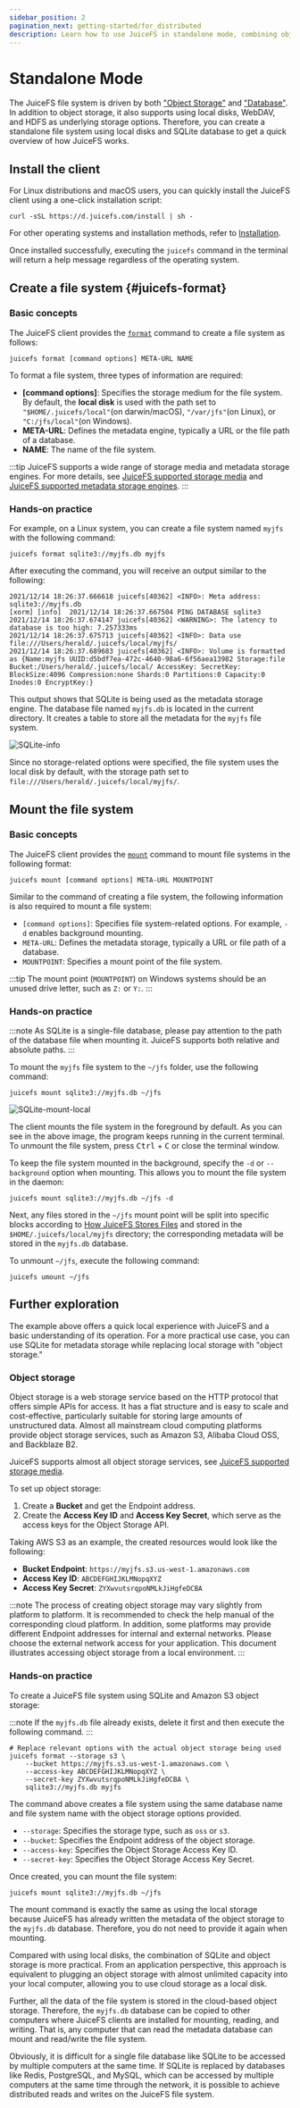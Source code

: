 ```yaml
---
sidebar_position: 2
pagination_next: getting-started/for_distributed
description: Learn how to use JuiceFS in standalone mode, combining object storage and databases for efficient file system management.
---
```


# Standalone Mode

The JuiceFS file system is driven by both ["Object Storage"](../reference/how_to_set_up_object_storage.md) and ["Database"](../reference/how_to_set_up_metadata_engine.md). In addition to object storage, it also supports using local disks, WebDAV, and HDFS as underlying storage options. Therefore, you can create a standalone file system using local disks and SQLite database to get a quick overview of how JuiceFS works.

## Install the client

For Linux distributions and macOS users, you can quickly install the JuiceFS client using a one-click installation script:

```shell
curl -sSL https://d.juicefs.com/install | sh -
```

For other operating systems and installation methods, refer to [Installation](installation.md).

Once installed successfully, executing the `juicefs` command in the terminal will return a help message regardless of the operating system.

## Create a file system {#juicefs-format}

### Basic concepts

The JuiceFS client provides the [`format`](../reference/command_reference.mdx#format) command to create a file system as follows:

```shell
juicefs format [command options] META-URL NAME
```

To format a file system, three types of information are required:

- **[command options]**: Specifies the storage medium for the file system. By default, the **local disk** is used with the path set to `"$HOME/.juicefs/local"`(on darwin/macOS), `"/var/jfs"`(on Linux), or `"C:/jfs/local"`(on Windows).
- **META-URL**: Defines the metadata engine, typically a URL or the file path of a database.
- **NAME**: The name of the file system.

:::tip
JuiceFS supports a wide range of storage media and metadata storage engines. For more details, see [JuiceFS supported storage media](../reference/how_to_set_up_object_storage.md) and [JuiceFS supported metadata storage engines](../reference/how_to_set_up_metadata_engine.md).
:::

### Hands-on practice

For example, on a Linux system, you can create a file system named `myjfs` with the following command:

```shell
juicefs format sqlite3://myjfs.db myjfs
```

After executing the command, you will receive an output similar to the following:

```shell {1,4}
2021/12/14 18:26:37.666618 juicefs[40362] <INFO>: Meta address: sqlite3://myjfs.db
[xorm] [info]  2021/12/14 18:26:37.667504 PING DATABASE sqlite3
2021/12/14 18:26:37.674147 juicefs[40362] <WARNING>: The latency to database is too high: 7.257333ms
2021/12/14 18:26:37.675713 juicefs[40362] <INFO>: Data use file:///Users/herald/.juicefs/local/myjfs/
2021/12/14 18:26:37.689683 juicefs[40362] <INFO>: Volume is formatted as {Name:myjfs UUID:d5bdf7ea-472c-4640-98a6-6f56aea13982 Storage:file Bucket:/Users/herald/.juicefs/local/ AccessKey: SecretKey: BlockSize:4096 Compression:none Shards:0 Partitions:0 Capacity:0 Inodes:0 EncryptKey:}
```

This output shows that SQLite is being used as the metadata storage engine. The database file named `myjfs.db` is located in the current directory. It creates a table to store all the metadata for the `myjfs` file system.

![SQLite-info](../images/sqlite-info.png)

Since no storage-related options were specified, the file system uses the local disk by default, with the storage path set to `file:///Users/herald/.juicefs/local/myjfs/`.

## Mount the file system

### Basic concepts

The JuiceFS client provides the [`mount`](../reference/command_reference.mdx#mount) command to mount file systems in the following format:

```shell
juicefs mount [command options] META-URL MOUNTPOINT
```

Similar to the command of creating a file system, the following information is also required to mount a file system:

- `[command options]`: Specifies file system-related options. For example, `-d` enables background mounting.
- `META-URL`: Defines the metadata storage, typically a URL or file path of a database.
- `MOUNTPOINT`: Specifies a mount point of the file system.

:::tip
The mount point (`MOUNTPOINT`) on Windows systems should be an unused drive letter, such as `Z:` or `Y:`.
:::

### Hands-on practice

:::note
As SQLite is a single-file database, please pay attention to the path of the database file when mounting it. JuiceFS supports both relative and absolute paths.
:::

To mount the `myjfs` file system to the `~/jfs` folder, use the following command:

```shell
juicefs mount sqlite3://myjfs.db ~/jfs
```

![SQLite-mount-local](../images/sqlite-mount-local.png)

The client mounts the file system in the foreground by default. As you can see in the above image, the program keeps running in the current terminal. To unmount the file system, press <kbd>Ctrl</kbd> + <kbd>C</kbd> or close the terminal window.

To keep the file system mounted in the background, specify the `-d` or `--background` option when mounting. This allows you to mount the file system in the daemon:

```shell
juicefs mount sqlite3://myjfs.db ~/jfs -d
```

Next, any files stored in the `~/jfs` mount point will be split into specific blocks according to [How JuiceFS Stores Files](../introduction/architecture.md#how-juicefs-store-files) and stored in the `$HOME/.juicefs/local/myjfs` directory; the corresponding metadata will be stored in the `myjfs.db` database.

To unmount `~/jfs`, execute the following command:

```shell
juicefs umount ~/jfs
```

## Further exploration

The example above offers a quick local experience with JuiceFS and a basic understanding of its operation. For a more practical use case, you can use SQLite for metadata storage while replacing local storage with "object storage."

### Object storage

Object storage is a web storage service based on the HTTP protocol that offers simple APIs for access. It has a flat structure and is easy to scale and cost-effective, particularly suitable for storing large amounts of unstructured data. Almost all mainstream cloud computing platforms provide object storage services, such as Amazon S3, Alibaba Cloud OSS, and Backblaze B2.

JuiceFS supports almost all object storage services, see [JuiceFS supported storage media](../reference/how_to_set_up_object_storage.md).

To set up object storage:

1. Create a **Bucket** and get the Endpoint address.
2. Create the **Access Key ID** and **Access Key Secret**, which serve as the access keys for the Object Storage API.

Taking AWS S3 as an example, the created resources would look like the following:

- **Bucket Endpoint**: `https://myjfs.s3.us-west-1.amazonaws.com`
- **Access Key ID**: `ABCDEFGHIJKLMNopqXYZ`
- **Access Key Secret**: `ZYXwvutsrqpoNMLkJiHgfeDCBA`

:::note
The process of creating object storage may vary slightly from platform to platform. It is recommended to check the help manual of the corresponding cloud platform. In addition, some platforms may provide different Endpoint addresses for internal and external networks. Please choose the external network access for your application. This document illustrates accessing object storage from a local environment.
:::

### Hands-on practice

To create a JuiceFS file system using SQLite and Amazon S3 object storage:

:::note
If the `myjfs.db` file already exists, delete it first and then execute the following command.
:::

```shell
# Replace relevant options with the actual object storage being used
juicefs format --storage s3 \
    --bucket https://myjfs.s3.us-west-1.amazonaws.com \
    --access-key ABCDEFGHIJKLMNopqXYZ \
    --secret-key ZYXwvutsrqpoNMLkJiHgfeDCBA \
    sqlite3://myjfs.db myjfs
```

The command above creates a file system using the same database name and file system name with the object storage options provided.

- `--storage`: Specifies the storage type, such as `oss` or `s3`.
- `--bucket`: Specifies the Endpoint address of the object storage.
- `--access-key`: Specifies the Object Storage Access Key ID.
- `--secret-key`: Specifies the Object Storage Access Key Secret.

Once created, you can mount the file system:

```shell
juicefs mount sqlite3://myjfs.db ~/jfs
```

The mount command is exactly the same as using the local storage because JuiceFS has already written the metadata of the object storage to the `myjfs.db` database. Therefore, you do not need to provide it again when mounting.

Compared with using local disks, the combination of SQLite and object storage is more practical. From an application perspective, this approach is equivalent to plugging an object storage with almost unlimited capacity into your local computer, allowing you to use cloud storage as a local disk.

Further, all the data of the file system is stored in the cloud-based object storage. Therefore, the `myjfs.db` database can be copied to other computers where JuiceFS clients are installed for mounting, reading, and writing. That is, any computer that can read the metadata database can mount and read/write the file system.

Obviously, it is difficult for a single file database like SQLite to be accessed by multiple computers at the same time. If SQLite is replaced by databases like Redis, PostgreSQL, and MySQL, which can be accessed by multiple computers at the same time through the network, it is possible to achieve distributed reads and writes on the JuiceFS file system.
